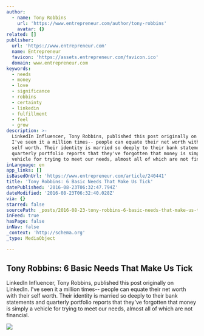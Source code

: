 ```yaml
---
author:
  - name: Tony Robbins
    url: 'https://www.entrepreneur.com/author/tony-robbins'
    avatar: {}
related: []
publisher:
  url: 'https://www.entrepreneur.com'
  name: Entrepreneur
  favicon: 'https://assets.entrepreneur.com/favicon.ico'
  domain: www.entrepreneur.com
keywords:
  - needs
  - money
  - love
  - significance
  - robbins
  - certainty
  - linkedin
  - fulfillment
  - feel
  - grow
description: >-
  LinkedIn Influencer, Tony Robbins, published this post originally on LinkedIn.
  I've seen it a million times-- people can equate their net worth with their
  self worth. Their identity is married so deeply to their bank statements and
  quarterly portfolio reports that they've forgotten that money is simply a
  vehicle for trying to meet our needs, almost all of which are not financial.
inLanguage: en
app_links: []
isBasedOnUrl: 'https://www.entrepreneur.com/article/240441'
title: 'Tony Robbins: 6 Basic Needs That Make Us Tick'
datePublished: '2016-08-23T06:32:47.794Z'
dateModified: '2016-08-23T06:32:40.028Z'
via: {}
starred: false
sourcePath: _posts/2016-08-23-tony-robbins-6-basic-needs-that-make-us-tick.md
inFeed: true
hasPage: false
inNav: false
_context: 'http://schema.org'
_type: MediaObject

---
```

<article style=""><h1>Tony Robbins: 6 Basic Needs That Make Us Tick</h1><p>LinkedIn Influencer, Tony Robbins, published this post originally on LinkedIn. I've seen it a million times-- people can equate their net worth with their self worth. Their identity is married so deeply to their bank statements and quarterly portfolio reports that they've forgotten that money is simply a vehicle for trying to meet our needs, almost all of which are not financial.</p><img src="https://assets.entrepreneur.com/content/3x2/1300/20141203190930-tony-robbins-6-basic-needs-make-us-tick.jpeg" /></article>